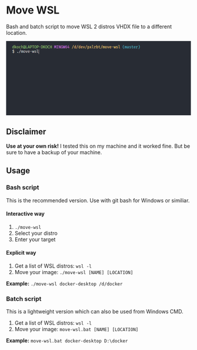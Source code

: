 # Move WSL

Bash and batch script to move WSL 2 distros VHDX file to a different location.

![Interactive Example](screencast.gif)

## Disclaimer
__Use at your own risk!__ I tested this on my machine and it worked fine. But be sure to have a backup of your machine.

## Usage

### Bash script
This is the recommended version. Use with git bash for Windows or similiar.

#### Interactive way
1) `./move-wsl`
2) Select your distro
3) Enter your target

#### Explicit way
1) Get a list of WSL distros: `wsl -l`
2) Move your image: `./move-wsl [NAME] [LOCATION]`

__Example:__ `./move-wsl docker-desktop /d/docker`

### Batch script
This is a lightweight version which can also be used from Windows CMD.

1) Get a list of WSL distros: `wsl -l`
2) Move your image: `move-wsl.bat [NAME] [LOCATION]`

__Example:__ `move-wsl.bat docker-desktop D:\docker`
